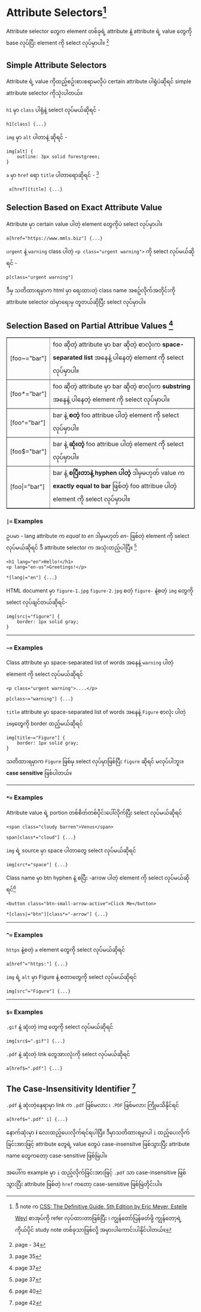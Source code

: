 # Attribute Selectors[^1]
Attribute selector တွေက element တစ်ခုရဲ့ attribute နဲ့ attribute ရဲ့ value တွေကို base လုပ်ပြီး element ကို select လုပ်မှာပါ။ [^2]

## Simple Attribute Selectors
Attribute ရဲ့ value ကိုထည့်စဥ်းစားစရာမလိုပဲ certain attribute ပါရုံပဲဆိုရင် simple attribute selector ကိုသုံးပါတယ်။ 

`h1` မှာ `class` ပါရုံနဲ့ select လုပ်မယ်ဆိုရင် - 
    
    h1[class] {...}

`img` မှာ `alt` ပါတာနဲ့ ဆိုရင် - 

    img[alt] {
        outline: 3px solid forestgreen;
    } 

`a` မှာ `href` ရော `title` ပါတာရောဆိုရင် - [^3]

     a[href][title] {...} 

## Selection Based on Exact Attribute Value
Attribute မှာ certain value ပါတဲ့ element တွေကိုပဲ select လုပ်မှာပါ။

    a[href="https://www.mmls.biz"] {...}

`urgent` နဲ့ `warning` class ပါတဲ့ `<p class="urgent warning">` ကို select လုပ်မယ်ဆိုရင် - 

    p[class="urgent warning"]

ဒီမှ သတိထားရမှာက html မှာ ရေးထားတဲ့ class name အစဥ်လိုက်အတိုင်းကို attribute selector ထဲမှာရေးမှ တူတယ်ဆိုပြီး select လုပ်မှာပါ။  

## Selection Based on Partial Attribue Values [^4]
<table border=1>
<tr>
<td width="20%">[foo~="bar"]</td>
<td>foo ဆိုတဲ့ attribute မှာ bar ဆိုတဲ့ စာလုံးက <strong>space-separated list</strong> အနေနဲ့ ပါနေတဲ့ element ကို select လုပ်မှာပါ။ </td>
</tr>
<tr>
<td>[foo*="bar"]</td>
<td>foo ဆိုတဲ့ attribute မှာ bar ဆိုတဲ့ စာလုံးက <strong>substring</strong> အနေနဲ့ ပါနေတဲ့ element ကို select လုပ်မှာပါ။</td>
</tr>
<tr>
<td>[foo^="bar"]</td>
<td>bar နဲ့ <strong>စတဲ့</strong> foo attribue ပါတဲ့ element ကို select လုပ်မှာပါ။</td>
</tr>
<tr>
<td>[foo$="bar"]</td>
<td>bar နဲ့ <strong>ဆုံးတဲ့</strong> foo attribue ပါတဲ့ element ကို select လုပ်မှာပါ။</td>
</tr>
<tr>
<td>[foo|="bar"]</td>
<td>bar နဲ့ <strong>စပြီးတာနဲ့ hyphen ပါတဲ့</strong> ဒါမှမဟုတ် value က <strong>exactly equal to bar</strong> ဖြစ်တဲ့ foo attribue ပါတဲ့ element ကို select လုပ်မှာပါ။
</td>
</tr>
</table>

### `|=` Examples
ဥပမာ - lang attribute က <em>equal to en</em> ဒါမှမဟုတ် <em>en-</em> ဖြစ်တဲ့ element ကို select လုပ်မယ်ဆိုရင် ဒီ attribute selector က အသုံးတည့်ပါပြီ။ [^5] 

    <h1 lang="en">Hello!</h1>
    <p lang="en-us">Greetings!</p>

    *[lang|="en"] {...}

HTML document မှာ `figure-1.jpg` `figure-2.jpg` စတဲ့ `figure-` နဲ့စတဲ့ `img` တွေကို select လုပ်ချင်တယ်ဆိုရင်- 

    img[src|="figure"] {
        border: 1px solid gray;
    }

---

### `~=` Examples
Class attribute မှာ space-separated list of words အနေနဲ့ `warning` ပါတဲ့ element ကို select လုပ်မယ်ဆိုရင်

    <p class="urgent warning">....</p>

    p[class~="warning"] {...}

`title` attribute မှာ space-separated list of words အနေနဲ့ `Figure` စာလုံး ပါတဲ့ `img`တွေကို border ထည့်မယ်ဆိုရင် 

    img[title~="Figure"] {
        border: 1px solid gray;
    }

သတိထားရမှာက `Figure` ဖြစ်မှ select လုပ်မှာဖြစ်ပြီး `figure` ဆိုရင် မလုပ်ပါဘူး။  <strong>case sensitive</strong> ဖြစ်ပါတယ်။  

---

### `*=` Examples
Attribute value ရဲ့ portion တစ်စိတ်တစ်ပိုင်းပေါ်လိုက်ပြီး select လုပ်မယ်ဆိုရင် 

    <span class="cloudy barren">Venus</span>

    span[class*="cloud"] {...}

`img` ရဲ့ source မှာ space ပါတာတွေ select လုပ်မယ်ဆိုရင် 

    img[src*="space"] {...}

Class name မှာ btn hyphen နဲ့ စပြီး -arrow ပါတဲ့ element ကို select လုပ်မယ်ဆိုရင်[^6]

    <button class="btn-small-arrow-active">Click Me</button>

    *[class|="btn"][class*="-arrow"] {...} 

---

### `^=` Examples
`https` နဲ့စတဲ့ `a` element တွေကို select လုပ်မယ်ဆိုရင်

    a[href^="https:"] {...}

`img` ရဲ့ `alt` မှာ Figure နဲ့ စတာတွေကို select လုပ်မယ်ဆိုရင် 

    img[src^="Figure"] {...}

---

### `$=` Examples

`.gif` နဲ့ ဆုံးတဲ့ img တွေကို select လုပ်မယ်ဆိုရင် 

    img[src$=".gif"] {...}

`.pdf` နဲ့ ဆုံးတဲ့ link တွေအားလုံးကို select လုပ်မယ်ဆိုရင် 

    a[href$=".pdf"] {...}

## The Case-Insensitivity Identifier [^7]
`.pdf` နဲ့ ဆုံးတဲ့နေရာမှာ link က `.pdf` ဖြစ်မလား ၊ `.PDF` ဖြစ်မလား ကြိုမသိနိုင်ရင် 

    a[href$=".pdf" i] {...}

နောက်ဆုံးမှာ <strong>i</strong> လေးထည့်ပေးလိုက်ရင်ရပါပြီ။  ဒီမှာသတိထားရမှာပါ `i` ထည့်ပေးလိုက်ခြင်းအားဖြင့် attribute တွေရဲ့ value တွေပဲ case-<em>in</em>sensitve ဖြစ်သွားပြီး attribute name တွေကတော့ case-sensitive ဖြစ်မြဲပါ။

အပေါ်က example မှာ `i` ထည့်လိုက်ခြင်းအားဖြင့် `.pdf` သာ case-insensitive ဖြစ်သွားပြီး attribute ဖြစ်တဲ့ `href` ကတော့ case-sensitive ဖြစ်မြဲတိုင်းပါ။ 

[^1]: ဒီ note က [CSS: The Definitive Guide, 5th Edition by Eric Meyer, Estelle Weyl](https://www.oreilly.com/library/view/css-the-definitive/9781098117603/) စာအုပ်ကို refer လုပ်ထားတာဖြစ်ပြီး ၊ ကျွန်တော်ပြန်ဖတ်ဖို့ ကျွန်တော့ရဲ့ ကိုယ်ပိုင် study note တစ်ခုသာဖြစ်လို့ အမှားပါကောင်းပါနိုင်ပါတယ်။  
[^2]: page - 34
[^3]: page 35
[^4]: page 37
[^5]: page 37
[^6]: page 40
[^7]: page 42
